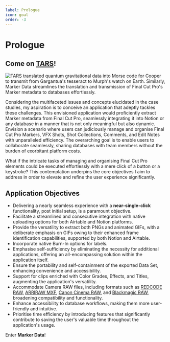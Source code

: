 ```yaml
---
label: Prologue
icon: goal
order: -3
---
```

# Prologue

## Come on <a href="https://interstellarfilm.fandom.com/wiki/TARS" target="_blank">TARS</a>!

![TARS translated quantum gravitational data into Morse code for Cooper to transmit from Gargantua's tesseract to Murph's watch on Earth.<br>Similarly, **Marker Data** streamlines the translation and transmission of Final Cut Pro's Marker metadata to databases effortlessly.](assets/interstellar_01.gif)

Considering the multifaceted issues and concepts elucidated in the case studies, my aspiration is to conceive an application that adeptly tackles these challenges. This envisioned application would proficiently extract Marker metadata from Final Cut Pro, seamlessly integrating it into Notion or any database in a manner that is not only meaningful but also dynamic. Envision a scenario where users can judiciously manage and organise Final Cut Pro Markers, VFX Shots, Shot Collections, Comments, and Edit Notes with unparalleled efficiency. The overarching goal is to enable users to collaborate seamlessly, sharing databases with team members without the burden of exorbitant platform costs.

What if the intricate tasks of managing and organising Final Cut Pro elements could be executed effortlessly with a mere click of a button or a keystroke? This contemplation underpins the core objectives I aim to address in order to elevate and refine the user experience significantly.

## Application Objectives

- Delivering a nearly seamless experience with a **near-single-click** functionality, post initial setup, is a paramount objective.
- Facilitate a streamlined and consecutive integration with native uploading options for both Airtable and Notion platforms.
- Provide the versatility to extract both PNGs and animated GIFs, with a deliberate emphasis on GIFs owing to their enhanced frame identification capabilities, supported by both Notion and Airtable.
- Incorporate native Burn-In options for labels.
- Emphasise self-sufficiency by eliminating the necessity for additional applications, offering an all-encompassing solution within the application itself.
- Ensure the portability and self-containment of the exported Data Set, enhancing convenience and accessibility.
- Support for clips enriched with Color Grades, Effects, and Titles, augmenting the application's versatility.
- Accommodate Camera RAW files, including formats such as [REDCODE RAW](https://support.apple.com/en-sg/guide/final-cut-pro/ver715436b78/mac), [ARRIRAW MXF](https://www.arri.com/en/learn-help/learn-help-camera-system/pre-postproduction/file-formats-data-handling/arriraw-faq), [Canon Cinema RAW](https://support.apple.com/en-sg/guide/final-cut-pro/ver10fade120/mac), and [Blackmagic RAW](https://brawtoolbox.io/), broadening compatibility and functionality.
- Enhance accessibility to database workflows, making them more user-friendly and intuitive.
- Prioritise time efficiency by introducing features that significantly contribute to saving the user's valuable time throughout the application's usage.

Enter **Marker Data**!